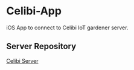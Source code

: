 # Celibi-App
iOS App to connect to Celibi IoT gardener server.

## Server Repository
[Celibi Server](https://github.com/TeamAddis/Celebi-Server)
